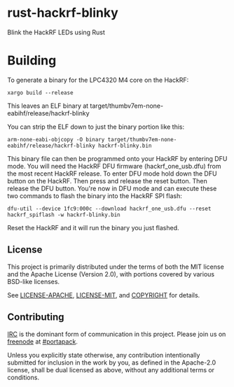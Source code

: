 # rust-hackrf-blinky

Blink the HackRF LEDs using Rust

# Building

To generate a binary for the LPC4320 M4 core on the HackRF:

```
xargo build --release
```

This leaves an ELF binary at target/thumbv7em-none-eabihf/release/hackrf-blinky

You can strip the ELF down to just the binary portion like this:

```
arm-none-eabi-objcopy -O binary target/thumbv7em-none-eabihf/release/hackrf-blinky hackrf-blinky.bin
```

This binary file can then be programmed onto your HackRF by entering DFU mode. You will need the HackRF DFU firmware (hackrf_one_usb.dfu) from the most recent HackRF release. To enter DFU mode hold down the DFU button on the HackRF. Then press and release the reset button. Then release the DFU button. You're now in DFU mode and can execute these two commands to flash the binary into the HackRF SPI flash:

```
dfu-util --device 1fc9:000c --download hackrf_one_usb.dfu --reset
hackrf_spiflash -w hackrf-blinky.bin
```

Reset the HackRF and it will run the binary you just flashed.

## License

This project is primarily distributed under the terms of both the MIT
license and the Apache License (Version 2.0), with portions covered by
various BSD-like licenses.

See [LICENSE-APACHE](LICENSE-APACHE), [LICENSE-MIT](LICENSE-MIT), and
[COPYRIGHT](COPYRIGHT) for details.

## Contributing

[IRC] is the dominant form of communication in this project. Please join
us on [freenode] at [#portapack].

[IRC]: https://en.wikipedia.org/wiki/Internet_Relay_Chat
[freenode]: https://freenode.net/
[#portapack]: https://webchat.freenode.net/?channels=%23portapack&uio=d4

Unless you explicitly state otherwise, any contribution intentionally submitted
for inclusion in the work by you, as defined in the Apache-2.0 license, shall be
dual licensed as above, without any additional terms or conditions.
